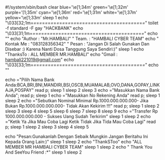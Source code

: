 #!/system/xbin/bash
clear
blue='\e[1;34m'
green='\e[1;32m'
purple='\[1;35m'
cyan='\e[1;36m'
red='\e[1;31m'
white='\e[1;37m'
yellow='\e[1;33m'
sleep 1
echo "\033[32;1m=*=*=*=*=*=*=*=*=*=*=*=*=*=*=*=*=*=*=*=*=*=*=*=*=*=*=*=*=*=*=*=*=*=*=*=*=*=*=*=*"
toilet -f standard -F gay "HACKBANK"
echo "\033[31;1m=*=*=*=*=*=*=*=*=*=*=*=*=*=*=*=*=*=*=*=*=*=*=*=*=*=*=*=*=*=*=*=*=*=*=*=*=*=*=*=*"
echo ""
echo "Author  : "Mr.HAMBALI"
" Team.  : "HAMBALI CYBER TEAM"
echo " Kontak Me  : "083128356342"
" Pesan  : "Jangan Di Salah Gunakan Dan Disebar :) Karena Nanti Dosa Tanggung Saya Sendiri:)"
sleep 1
echo "ThanksTo : ALL MEMBER MR.HAMBALI"
echo "Gmail : hambali221019@gmail.com"
echo "\033[33;1m=*=*=*=*=*=*=*=*=*=*=*=*=*=*=*=*=*=*=*=*=*=*=*=*=*=*=*=*=*=*=*=*=*=*=*=*=*=*=*=*"
echo ""

echo ="Pilih Nama Bank Anda:BCA,BRI,BNI,MANDIRI,BSI,OSCB,MUAMALAB,OVO,DANA,GOPAY,LINKAJA,POSPAY"
read p;
sleep 1
sleep 2
sleep 3
echo ="Masukkan Nama Bank Anda";
read p;
sleep 1
echo ="Masukkan No Rekening Anda"
read p;
sleep 1
sleep 2
echo ="Sebutkan Nominal Minimal Rp.1000.000.000.000- Jika Bukan Rp.1000.000.000.000- Tidak Akan Kekirim !!!"
read p;
sleep 1
sleep 2
sleep 3
sleep 4
sleep 5
sleep 6
sleep 7
sleep 8
sleep 9
echo ="Transfer Rp 1000.000.000.000 - Sukses Uang Sudah Terkirim"
sleep 1
sleep 2
echo ="Ketik Ya Jika Mau Coba Lagi Ketik Tidak Jika Tida Mau Coba Lagi"
read p;
sleep 1
sleep 2
sleep 3
sleep 4
sleep 5


echo "Pesan:Gunakanlah Dengan Sebaik Mungkin Jangan Beritahu Ini Kepada Orang Lain:)"
sleep 1
sleep 2
echo "ThankSToo"
echo "ALL MEMBER MR HAMBALI CYBER TEAM"
sleep 1
sleep 2
echo " Thank You And SeeYou Friend :*"
sleep 1
sleep 2

